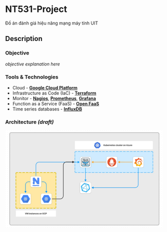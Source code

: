 # NT531-Project
Đồ án đánh giá hiệu năng mạng máy tính UIT

## Description

### Objective

*objective explanation here*

### Tools & Technologies

- Cloud - [**Google Cloud Platform**](https://cloud.google.com)
- Infrastructure as Code (IaC) - [**Terraform**](https://www.terraform.io)
- Monitor - [**Nagios**](https://www.nagios.org/projects/nagios-core/), [**Prometheus**](https://prometheus.io/), [**Grafana**](https://grafana.com/)
- Function as a Service (FaaS) - [**Open FaaS**](https://www.openfaas.com/)
- Time series databases - [**InfluxDB**](https://www.influxdata.com/)

### Architecture *(draft)*

![draft system](/image/draf-arch-2.png)
